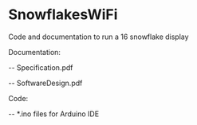 # SnowflakesWiFi

Code and documentation to run a 16 snowflake display

Documentation:

-- Specification.pdf

-- SoftwareDesign.pdf

Code:

-- *.ino files for Arduino IDE
